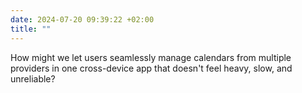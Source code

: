 ```yaml
---
date: 2024-07-20 09:39:22 +02:00
title: ""
---
```

How might we let users seamlessly manage calendars from multiple providers in one cross-device app that doesn't feel heavy, slow, and unreliable?
